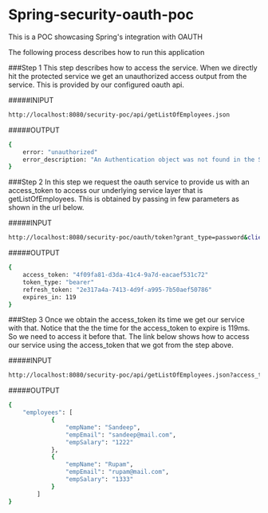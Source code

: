 Spring-security-oauth-poc
========================

This is a POC showcasing Spring's integration with OAUTH

The following process describes how to run this application

###Step 1
This step describes how to access the service. When we directly hit the protected service
we get an unauthorized access output from the service. This is provided by our configured
oauth api.

#####INIPUT
```sh
http://localhost:8080/security-poc/api/getListOfEmployees.json
```
#####OUTPUT
```sh
{
	error: "unauthorized"
	error_description: "An Authentication object was not found in the SecurityContext"
}
```
	
###Step 2
In this step we request the oauth service to provide us with an access_token to access our 
underlying service layer that is getListOfEmployees. This is obtained by passing in few 
parameters as shown in the url below.

#####INPUT
```sh
http://localhost:8080/security-poc/oauth/token?grant_type=password&client_id=restapp&client_secret=restapp&username=sandeep&password=123
```

#####OUTPUT
```sh
{
	access_token: "4f09fa81-d3da-41c4-9a7d-eacaef531c72"
	token_type: "bearer"
	refresh_token: "2e317a4a-7413-4d9f-a995-7b50aef50786"
	expires_in: 119
}
```

###Step 3
Once we obtain the access_token its time we get our service with that. Notice that the 
the time for the access_token to expire is 119ms. So we need to access it before that. 
The link below shows how to access our service using the access_token that we got
from the step above.

#####INPUT
```sh
http://localhost:8080/security-poc/api/getListOfEmployees.json?access_token=4f09fa81-d3da-41c4-9a7d-eacaef531c72
```

#####OUTPUT
```sh
{
	"employees": [
			{
	            "empName": "Sandeep",
	            "empEmail": "sandeep@mail.com",
	            "empSalary": "1222"
	        },
	        {
	            "empName": "Rupam",
	            "empEmail": "rupam@mail.com",
	            "empSalary": "1333"
	        }
    	]
}
```
